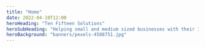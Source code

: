```yaml
---
title: "Home"
date: 2022-04-10T12:00
heroHeading: "Ten Fifteen Solutions"
heroSubHeading: "Helping small and medium sized businesses with their IT needs."
heroBackground: "banners/pexels-4508751.jpg"
---
```


